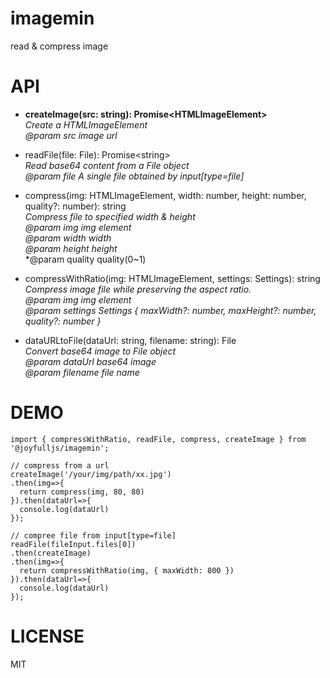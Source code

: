 # imagemin
read &amp; compress image

# API
- **createImage(src: string): Promise\<HTMLImageElement\>**  
  *Create a HTMLImageElement*  
  *@param src image url*  

- readFile(file: File): Promise\<string\>  
 *Read base64 content from a File object*  
 *@param file A single file obtained by input[type=file]*  
 
- compress(img: HTMLImageElement, width: number, height: number, quality?: number): string  
 *Compress file to specified width & height*  
 *@param img img element*  
 *@param width width*  
 *@param height height*  
 *@param quality quality(0~1)

- compressWithRatio(img: HTMLImageElement, settings: Settings): string  
 *Compress image file while preserving the aspect ratio.*  
 *@param img img element*  
 *@param settings Settings { maxWidth?: number, maxHeight?: number, quality?: number }*

- dataURLtoFile(dataUrl: string, filename: string): File  
 *Convert base64 image to File object*  
 *@param dataUrl base64 image*  
 *@param filename file name*

# DEMO

```JS
import { compressWithRatio, readFile, compress, createImage } from '@joyfulljs/imagemin';

// compress from a url
createImage('/your/img/path/xx.jpg')
.then(img=>{
  return compress(img, 80, 80)
}).then(dataUrl=>{
  console.log(dataUrl)
});

// compree file from input[type=file]
readFile(fileInput.files[0])
.then(createImage)
.then(img=>{
  return compressWithRatio(img, { maxWidth: 800 })
}).then(dataUrl=>{
  console.log(dataUrl)
});
```

# LICENSE

MIT
